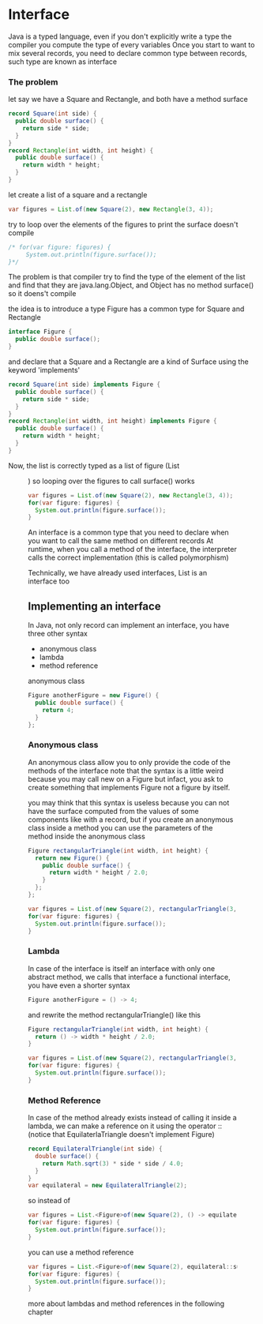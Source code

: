 
# Interface
Java is a typed language, even if you don't explicitly write a type
the compiler you compute the type of every variables
Once you start to want to mix several records, you need to declare
common type between records, such type are known as interface

### The problem
let say we have a Square and Rectangle, and both have a method surface
```java
record Square(int side) {
  public double surface() {
    return side * side;
  }
}
record Rectangle(int width, int height) {
  public double surface() {
    return width * height;
  }
}
```

let create a list of a square and a rectangle
```java
var figures = List.of(new Square(2), new Rectangle(3, 4));
```

try to loop over the elements of the figures to print the surface doesn't compile
```java
/* for(var figure: figures) {
     System.out.println(figure.surface());
}*/
```

The problem is that compiler try to find the type of the element of the list
and find that they are java.lang.Object, and Object has no method surface()
so it doens't compile

the idea is to introduce a type Figure has a common type for Square and Rectangle
```java
interface Figure {
  public double surface();
}
```

and declare that a Square and a Rectangle are a kind of Surface
using the keyword 'implements'
```java
record Square(int side) implements Figure {
  public double surface() {
    return side * side;
  }
}
record Rectangle(int width, int height) implements Figure {
  public double surface() {
    return width * height;
  }
}
```

Now, the list is correctly typed as a list of figure (List<Figure>)
so looping over the figures to call surface() works
```java
var figures = List.of(new Square(2), new Rectangle(3, 4));
for(var figure: figures) {
  System.out.println(figure.surface());
}
```

An interface is a common type that you need to declare when you want to
call the same method on different records
At runtime, when you call a method of the interface, the interpreter calls
the correct implementation (this is called polymorphism)

Technically, we have already used interfaces, List is an interface too


## Implementing an interface
In Java, not only record can implement an interface, 
you have three other syntax
- anonymous class
- lambda
- method reference

anonymous class
```java
Figure anotherFigure = new Figure() {
  public double surface() {
    return 4;
  }
};
```

### Anonymous class
An anonymous class allow you to only provide the code of the methods of the interface
note that the syntax is a little weird because you may call new on a Figure but infact,
you ask to create something that implements Figure not a figure by itself.

you may think that this syntax is useless because you can not have the surface computed
from the values of some components like with a record, but if you create an anonymous class
inside a method you can use the parameters of the method inside the anonymous class
```java
Figure rectangularTriangle(int width, int height) {
  return new Figure() {
    public double surface() {
      return width * height / 2.0;
    }
  };
};
```

```java
var figures = List.of(new Square(2), rectangularTriangle(3, 4));
for(var figure: figures) {
  System.out.println(figure.surface());
}
```


### Lambda
In case of the interface is itself an interface with only one abstract method,
we calls that interface a functional interface, you have even a shorter syntax
```java
Figure anotherFigure = () -> 4;
```

and rewrite the method rectangularTriangle() like this
```java
Figure rectangularTriangle(int width, int height) {
  return () -> width * height / 2.0;
}
```

```java
var figures = List.of(new Square(2), rectangularTriangle(3, 4));
for(var figure: figures) {
  System.out.println(figure.surface());
}
```


### Method Reference
In case of the method already exists instead of 
calling it inside a lambda, we can make a reference on it using the operator ::
(notice that EquilaterlaTriangle doesn't implement Figure)
```java
record EquilateralTriangle(int side) {
  double surface() {
    return Math.sqrt(3) * side * side / 4.0;
  }
}
var equilateral = new EquilateralTriangle(2);
```

so instead of
```java
var figures = List.<Figure>of(new Square(2), () -> equilateral.surface());
for(var figure: figures) {
  System.out.println(figure.surface());
}
```

you can use a method reference
```java
var figures = List.<Figure>of(new Square(2), equilateral::surface);
for(var figure: figures) {
  System.out.println(figure.surface());
}
```


more about lambdas and method references in the following chapter

